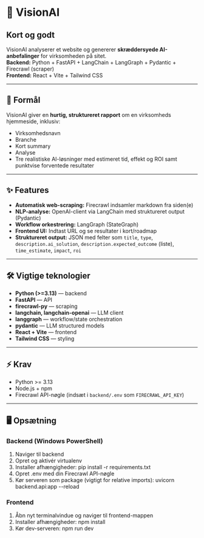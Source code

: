 # 🚀 VisionAI

## Kort og godt
VisionAI analyserer et website og genererer **skræddersyede AI-anbefalinger** for virksomheden på sitet.  
**Backend:** Python + FastAPI + LangChain + LangGraph + Pydantic + Firecrawl (scraper)  
**Frontend:** React + Vite + Tailwind CSS

---

## 🎯 Formål
VisionAI giver en **hurtig, struktureret rapport** om en virksomheds hjemmeside, inklusiv:  
- Virksomhedsnavn  
- Branche  
- Kort summary  
- Analyse  
- Tre realistiske AI-løsninger med estimeret tid, effekt og ROI samt punktvise forventede resultater  

---

## ✨ Features
- **Automatisk web-scraping:** Firecrawl indsamler markdown fra siden(e)  
- **NLP-analyse:** OpenAI-client via LangChain med struktureret output (Pydantic)  
- **Workflow orkestrering:** LangGraph (StateGraph)  
- **Frontend UI:** Indtast URL og se resultater i kort/roadmap  
- **Struktureret output:** JSON med felter som `title`, `type`, `description.ai_solution`, `description.expected_outcome` (liste), `time_estimate`, `impact`, `roi`

---

## 🛠️ Vigtige teknologier
- **Python (>=3.13)** — backend  
- **FastAPI** — API  
- **firecrawl-py** — scraping  
- **langchain, langchain-openai** — LLM client  
- **langgraph** — workflow/state orchestration  
- **pydantic** — LLM structured models  
- **React + Vite** — frontend  
- **Tailwind CSS** — styling

---

## ⚡ Krav
- Python >= 3.13  
- Node.js + npm  
- Firecrawl API-nøgle (indsæt i `backend/.env` som `FIRECRAWL_API_KEY`)

---

## 🖥️ Opsætning

### Backend (Windows PowerShell)
1. Naviger til backend
2. Opret og aktivér virtualenv
3. Installer afhængigheder:
  pip install -r requirements.txt
4. Opret .env med din Firecrawl API-nøgle
5. Kør serveren som package (vigtigt for relative imports):
  uvicorn backend.api:app --reload

### Frontend
1. Åbn nyt terminalvindue og naviger til frontend-mappen
2. Installer afhængigheder:
  npm install
3. Kør dev-serveren:
  npm run dev


